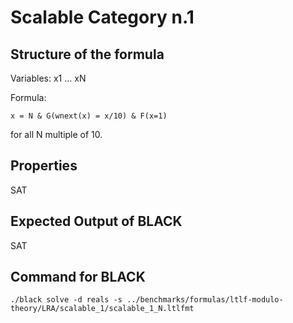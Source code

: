 # Scalable Category n.1

## Structure of the formula

Variables: x1 ... xN

Formula:
```
x = N & G(wnext(x) = x/10) & F(x=1)
```
for all N multiple of 10.

## Properties

SAT

## Expected Output of BLACK

SAT

## Command for BLACK

```
./black solve -d reals -s ../benchmarks/formulas/ltlf-modulo-theory/LRA/scalable_1/scalable_1_N.ltlfmt
```
